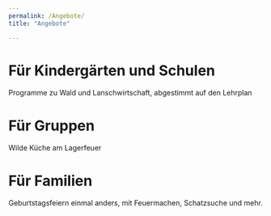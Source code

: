 ```yaml
---
permalink: /Angebote/
title: "Angebote"

---
```


# Für Kindergärten und Schulen

Programme zu Wald und Lanschwirtschaft, abgestimmt auf den Lehrplan

# Für Gruppen

Wilde Küche am Lagerfeuer

# Für Familien

Geburtstagsfeiern einmal anders, mit Feuermachen, Schatzsuche und
mehr.
